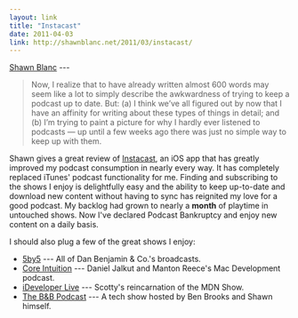 ```yaml
---
layout: link
title: "Instacast"
date: 2011-04-03
link: http://shawnblanc.net/2011/03/instacast/
---
```


[Shawn Blanc](http://shawnblanc.net/2011/03/instacast/) ---

>Now, I realize that to have already written almost 600 words may seem like a lot to simply describe the awkwardness of trying to keep a podcast up to date. But: (a) I think we’ve all figured out by now that I have an affinity for writing about these types of things in detail; and (b) I’m trying to paint a picture for why I hardly ever listened to podcasts — up until a few weeks ago there was just no simple way to keep up with them.

Shawn gives a great review of [Instacast](http://www.vemedio.com/products/instacast), an iOS app that has greatly improved my podcast consumption in nearly every way. It has completely replaced iTunes' podcast functionality for me. Finding and subscribing to the shows I enjoy is delightfully easy and the ability to keep up-to-date and download new content without having to sync has reignited my love for a good podcast. My backlog had grown to nearly a **month** of playtime in untouched shows. Now I've declared Podcast Bankruptcy and enjoy new content on a daily basis.

I should also plug a few of the great shows I enjoy:

* [5by5](http://5by5.tv/) --- All of Dan Benjamin & Co.'s broadcasts.
* [Core Intuition](http://www.coreint.org/) --- Daniel Jalkut and Manton Reece's Mac Development podcast.
* [iDeveloper Live](http://ideveloper.tv/shows) --- Scotty's reincarnation of the MDN Show.
* [The B&B Podcast](http://thebbpodcast.com/) --- A tech show hosted by Ben Brooks and Shawn himself.
